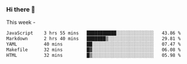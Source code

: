 ### Hi there 👋

This week - 
<!--START_SECTION:waka-->

```txt
JavaScript    3 hrs 55 mins   ███████████░░░░░░░░░░░░░░   43.86 %
Markdown      2 hrs 40 mins   ███████▒░░░░░░░░░░░░░░░░░   29.81 %
YAML          40 mins         ██░░░░░░░░░░░░░░░░░░░░░░░   07.47 %
Makefile      32 mins         █▓░░░░░░░░░░░░░░░░░░░░░░░   06.08 %
HTML          32 mins         █▒░░░░░░░░░░░░░░░░░░░░░░░   05.98 %
```

<!--END_SECTION:waka-->
<!--
**Boombag0607/Boombag0607** is a ✨ _special_ ✨ repository because its `README.md` (this file) appears on your GitHub profile.

Here are some ideas to get you started:

- 🔭 I’m currently working on ...
- 🌱 I’m currently learning ...
- 👯 I’m looking to collaborate on ...
- 🤔 I’m looking for help with ...
- 💬 Ask me about ...
- 📫 How to reach me: ...
- 😄 Pronouns: ...
- ⚡ Fun fact: ...
-->
